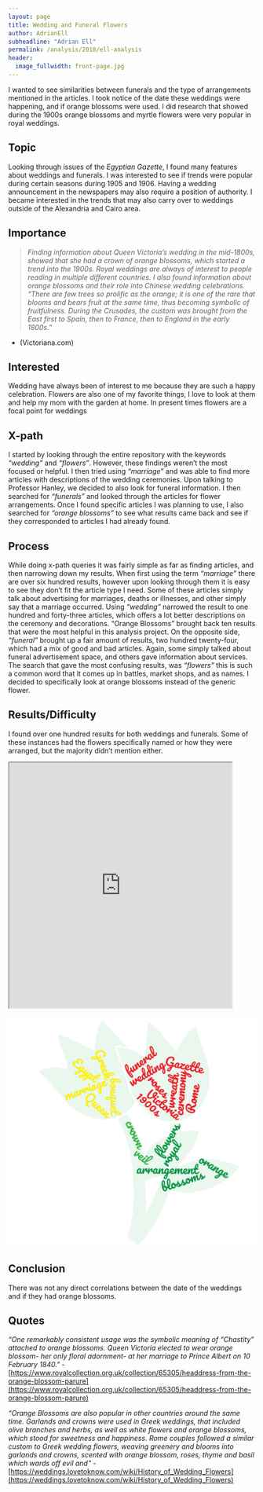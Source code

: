 ```yaml
---
layout: page
title: Wedding and Funeral Flowers
author: AdrianEll
subheadline: "Adrian Ell"
permalink: /analysis/2018/ell-analysis
header:
  image_fullwidth: front-page.jpg
---
```

I wanted to see similarities between funerals and the type of arrangements mentioned in the articles. I took notice of the date these weddings were happening, and if orange blossoms were used. I did research that showed during the 1900s orange blossoms and myrtle flowers were very popular in royal weddings.

## Topic
Looking through issues of the _Egyptian Gazette_, I found many features about weddings and funerals. I was interested to see if trends were popular during certain seasons during 1905 and 1906. Having a wedding announcement in the newspapers may also require a position of authority. I became interested in the trends that may also carry over to weddings outside of the Alexandria and Cairo area.

## Importance
> *Finding information about _Queen Victoria’s_ wedding in the mid-1800s, showed that she had a crown of orange blossoms, which started a trend into the 1900s. Royal weddings are always of interest to people reading in multiple different countries. I also found information about orange blossoms and their role into Chinese wedding celebrations. “There are few trees so prolific as the orange; it is one of the rare that blooms and bears fruit at the same time, thus becoming symbolic of fruitfulness. During the Crusades, the custom was brought from the East first to Spain, then to France, then to England in the early 1800s.”*
- (Victoriana.com)

## Interested
Wedding have always been of interest to me because they are such a happy celebration. Flowers are also one of my favorite things, I love to look at them and help my mom with the garden at home. In present times flowers are a focal point for weddings

## X-path
I started by looking through the entire repository with the keywords *“wedding”* and *“flowers”*. However, these findings weren’t the most focused or helpful. I then tried using *“marriage”* and was able to find more articles with descriptions of the wedding ceremonies. Upon talking to Professor Hanley, we decided to also look for funeral information. I then searched for *“funerals”* and looked through the articles for flower arrangements. Once I found specific articles I was planning to use, I also searched for *“orange blossoms”* to see what results came back and see if they corresponded to articles I had already found.

## Process
While doing x-path queries it was fairly simple as far as finding articles, and then narrowing down my results. When first using the term *“marriage”* there are over six hundred results, however upon looking through them it is easy to see they don’t fit the article type I need. Some of these articles simply talk about advertising for marriages, deaths or illnesses, and other simply say that a marriage occurred. Using *“wedding”* narrowed the result to one hundred and forty-three articles, which offers a lot better descriptions on the ceremony and decorations. “Orange Blossoms” brought back ten results that were the most helpful in this analysis project. On the opposite side, *“funeral”* brought up a fair amount of results, two hundred twenty-four, which had a mix of good and bad articles. Again, some simply talked about funeral advertisement space, and others gave information about services. The search that gave the most confusing results, was *“flowers”* this is such a common word that it comes up in battles, market shops, and as names. I decided to specifically look at orange blossoms instead of the generic flower.

## Results/Difficulty
I found over one hundred results for both weddings and funerals. Some of these instances had the flowers specifically named or how they were arranged, but the majority didn’t mention either.

<iframe src="https://public.tableau.com/views/FuneralsandWeddings/Sheet1?:showVizHome=no&:embed=true" width="90%" height="500" ></iframe>

![word cloud](ell-flower-word.PNG)

## Conclusion
There was not any direct correlations between the date of the weddings and if they had orange blossoms.

## Quotes

*“One remarkably consistent usage was the symbolic meaning of “Chastity” attached to orange blossoms. Queen Victoria elected to wear orange blossom- her only floral adornment- at her marriage to Prince Albert on 10 February 1840."* -[https://www.royalcollection.org.uk/collection/65305/headdress-from-the-orange-blossom-parure](https://www.royalcollection.org.uk/collection/65305/headdress-from-the-orange-blossom-parure)


*“Orange Blossoms are also popular in other countries around the same time. Garlands and crowns were used in Greek weddings, that included olive branches and herbs, as well as white flowers and orange blossoms, which stood for sweetness and happiness.  Rome couples followed a similar custom to Greek wedding flowers, weaving greenery and blooms into garlands and crowns, scented with orange blossom, roses, thyme and basil which wards off evil and"* -[https://weddings.lovetoknow.com/wiki/History_of_Wedding_Flowers](https://weddings.lovetoknow.com/wiki/History_of_Wedding_Flowers)
